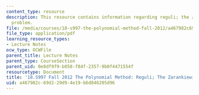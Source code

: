 ```yaml
---
content_type: resource
description: This resource contains information regarding reguli; the zarankiewicz
  problem.
file: /media/courses/18-s997-the-polynomial-method-fall-2012/a467982c69d229d94e19b6d846205d96_MIT18_S997F12_lec10.pdf
file_type: application/pdf
learning_resource_types:
- Lecture Notes
ocw_type: OCWFile
parent_title: Lecture Notes
parent_type: CourseSection
parent_uid: 0e8df9f9-b058-f84f-2357-9b0f4471554f
resourcetype: Document
title: '18.S997 Fall 2012 The Polynomial Method: Reguli; The Zarankiewicz Problem'
uid: a467982c-69d2-29d9-4e19-b6d846205d96
---
```

